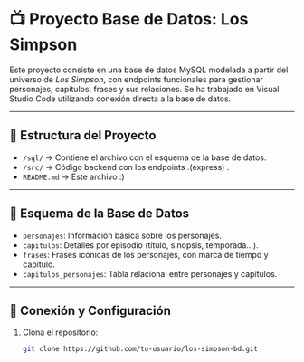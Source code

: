 # 📺 Proyecto Base de Datos: Los Simpson

Este proyecto consiste en una base de datos MySQL modelada a partir del universo de *Los Simpson*, con endpoints funcionales para gestionar personajes, capítulos, frases y sus relaciones. Se ha trabajado en Visual Studio Code utilizando conexión directa a la base de datos.

---

## 📁 Estructura del Proyecto

- `/sql/` → Contiene el archivo con el esquema de la base de datos.
- `/src/` → Código backend con los endpoints .(express)
  .
- `README.md` → Este archivo :)

---

## 🧱 Esquema de la Base de Datos

- `personajes`: Información básica sobre los personajes.
- `capitulos`: Detalles por episodio (título, sinopsis, temporada...).
- `frases`: Frases icónicas de los personajes, con marca de tiempo y capítulo.
- `capitulos_personajes`: Tabla relacional entre personajes y capítulos.

---

## 🔌 Conexión y Configuración

1. Clona el repositorio:
   ```bash
   git clone https://github.com/tu-usuario/los-simpson-bd.git
